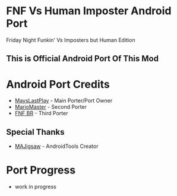 # FNF Vs Human Imposter Android Port
Friday Night Funkin' Vs Imposters but Human Edition

## This is Official Android Port Of This Mod

# Android Port Credits
* [MaysLastPlay](https://youtube.com/@MaysLastPlay) - Main Porter/Port Owner
* [MarioMaster](https://youtube.com/@MarioMaster39) - Second Porter
* [FNF BR](https://youtube.com/@FNF-BR) - Third Porter
## Special Thanks
* [MAJigsaw](https://youtube.com/@m.a.jigsaw7297) - AndroidTools Creator
# Port Progress
* work in progress